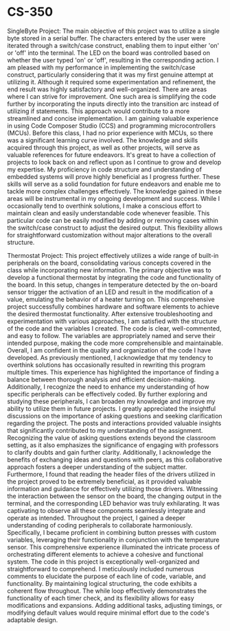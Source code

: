 # CS-350
SingleByte Project:
The main objective of this project was to utilize a single byte stored in a serial buffer. The characters entered by the user were iterated through a switch/case construct, enabling them to input either 'on' or 'off' into the terminal. The LED on the board was controlled based on whether the user typed 'on' or 'off', resulting in the corresponding action.
I am pleased with my performance in implementing the switch/case construct, particularly considering that it was my first genuine attempt at utilizing it. Although it required some experimentation and refinement, the end result was highly satisfactory and well-organized.
There are areas where I can strive for improvement. One such area is simplifying the code further by incorporating the inputs directly into the transition arc instead of utilizing if statements. This approach would contribute to a more streamlined and concise implementation.
I am gaining valuable experience in using Code Composer Studio (CCS) and programming microcontrollers (MCUs). Before this class, I had no prior experience with MCUs, so there was a significant learning curve involved. The knowledge and skills acquired through this project, as well as other projects, will serve as valuable references for future endeavors. It's great to have a collection of projects to look back on and reflect upon as I continue to grow and develop my expertise.
My proficiency in code structure and understanding of embedded systems will prove highly beneficial as I progress further. These skills will serve as a solid foundation for future endeavors and enable me to tackle more complex challenges effectively. The knowledge gained in these areas will be instrumental in my ongoing development and success.
While I occasionally tend to overthink solutions, I make a conscious effort to maintain clean and easily understandable code whenever feasible. This particular code can be easily modified by adding or removing cases within the switch/case construct to adjust the desired output. This flexibility allows for straightforward customization without major alterations to the overall structure.

Thermostat Project:
This project effectively utilizes a wide range of built-in peripherals on the board, consolidating various concepts covered in the class while incorporating new information. The primary objective was to develop a functional thermostat by integrating the code and functionality of the board. In this setup, changes in temperature detected by the on-board sensor trigger the activation of an LED and result in the modification of a value, emulating the behavior of a heater turning on. This comprehensive project successfully combines hardware and software elements to achieve the desired thermostat functionality.
After extensive troubleshooting and experimentation with various approaches, I am satisfied with the structure of the code and the variables I created. The code is clear, well-commented, and easy to follow. The variables are appropriately named and serve their intended purpose, making the code more comprehensible and maintainable. Overall, I am confident in the quality and organization of the code I have developed.
As previously mentioned, I acknowledge that my tendency to overthink solutions has occasionally resulted in rewriting this program multiple times. This experience has highlighted the importance of finding a balance between thorough analysis and efficient decision-making. Additionally, I recognize the need to enhance my understanding of how specific peripherals can be effectively coded. By further exploring and studying these peripherals, I can broaden my knowledge and improve my ability to utilize them in future projects.
I greatly appreciated the insightful discussions on the importance of asking questions and seeking clarification regarding the project. The posts and interactions provided valuable insights that significantly contributed to my understanding of the assignment. Recognizing the value of asking questions extends beyond the classroom setting, as it also emphasizes the significance of engaging with professors to clarify doubts and gain further clarity. Additionally, I acknowledge the benefits of exchanging ideas and questions with peers, as this collaborative approach fosters a deeper understanding of the subject matter. Furthermore, I found that reading the header files of the drivers utilized in the project proved to be extremely beneficial, as it provided valuable information and guidance for effectively utilizing those drivers.
Witnessing the interaction between the sensor on the board, the changing output in the terminal, and the corresponding LED behavior was truly exhilarating. It was captivating to observe all these components seamlessly integrate and operate as intended. Throughout the project, I gained a deeper understanding of coding peripherals to collaborate harmoniously. Specifically, I became proficient in combining button presses with custom variables, leveraging their functionality in conjunction with the temperature sensor. This comprehensive experience illuminated the intricate process of orchestrating different elements to achieve a cohesive and functional system.
The code in this project is exceptionally well-organized and straightforward to comprehend. I meticulously included numerous comments to elucidate the purpose of each line of code, variable, and functionality. By maintaining logical structuring, the code exhibits a coherent flow throughout. The while loop effectively demonstrates the functionality of each timer check, and its flexibility allows for easy modifications and expansions. Adding additional tasks, adjusting timings, or modifying default values would require minimal effort due to the code's adaptable design.
